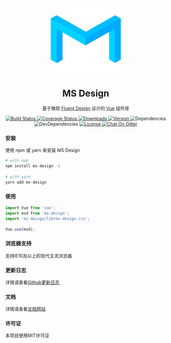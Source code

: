<p align="center" style="text-align:center;">
    <a href="https://ms-design.github.io/">
        <img width="220" src="../public/logo.png">
    </a>
</p>

<h1 align="center" style="text-align:center;">MS Design</h1>

<p align="center" style="text-align:center;">
    基于微软 <a href="https://fluent.microsoft.com/">Fluent Design</a> 设计的 <a href="https://vuejs.org/">Vue</a> 组件库
</p>

<p align="center" style="text-align:center;">
    <a href="https://travis-ci.com/ms-design/ms-design">
        <img src="https://img.shields.io/travis/com/ms-design/ms-design.svg?style=flat-square" alt="Build Status">
    </a>
    <a href="https://codecov.io/gh/ms-design/ms-design">
        <img src="https://img.shields.io/codecov/c/github/ms-design/ms-design.svg?style=flat-square" alt="Coverage Status">
    </a>
    <a href="https://npmcharts.com/compare/ms-design?minimal=true">
        <img src="https://img.shields.io/npm/dt/ms-design.svg?style=flat-square" alt="Downloads">
    </a>
    <a href="https://www.npmjs.com/package/ms-design">
        <img src="https://img.shields.io/npm/v/ms-design.svg?style=flat-square" alt="Version">
    </a>
    <a>
        <img src="https://img.shields.io/david/ms-design/ms-design.svg?style=flat-square" alt="Dependencies">
    </a>
    <a>
        <img src="https://img.shields.io/david/dev/ms-design/ms-design.svg?style=flat-square" alt="DevDependencies">
    </a>
    <a href="https://www.npmjs.com/package/ms-design">
        <img src="https://img.shields.io/npm/l/ms-design.svg?style=flat-square" alt="License">
    </a>
    <a href="https://gitter.im/ms-design/ms-design">
        <img src="https://img.shields.io/gitter/room/ms-design/ms-design.svg?style=flat-square" alt="Chat On Gitter">
    </a>
</p>

### 安装

使用 npm 或 yarn 来安装 MS Design

```bash
# with npm
npm install ms-design -S

# with yarn
yarn add ms-design
```

### 使用

```javascript
import Vue from 'vue';
import msd from 'ms-deisgn';
import 'ms-deisgn/lib/ms-design.css';

Vue.use(msd);
```

### 浏览器支持

支持IE10及以上的现代主流浏览器

### 更新日志

详情请查看[Github更新日志](https://github.com/ms-design/ms-design/releases)

### 文档

详情请查看[文档网站](https://ms-design.github.io/)

### 许可证

本项目使用MIT许可证